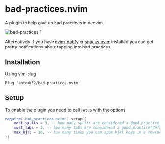 # bad-practices.nvim

A plugin to help give up bad practices in neovim.

![bad-practices 1](https://user-images.githubusercontent.com/18750590/122595373-fc79ca80-d085-11eb-82fa-df1e3774dedd.gif)

Alternatively if you have [nvim-notify](https://github.com/rcarriga/nvim-notify) or [snacks.nvim](https://github.com/folke/snacks.nvim) installed you can get pretty notifications about tapping into bad practices.

## Installation

Using vim-plug

```vim
Plug 'antonk52/bad-practices.nvim'
```

## Setup

To enable the plugin you need to call `setup` with the options

```lua
require('bad_practices.nvim').setup({
    most_splits = 3, -- how many splits are considered a good practice(default: 3)
    most_tabs = 3, -- how many tabs are considered a good practice(default: 3)
    max_hjkl = 10, -- how many times you can spam hjkl keys in a row(default: 10)
})
```
